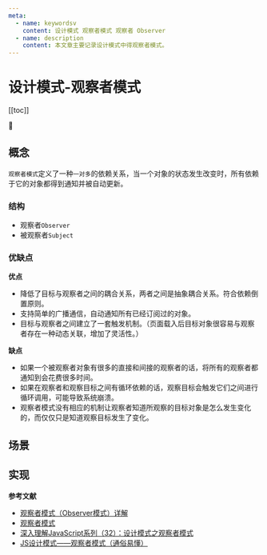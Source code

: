 ```yaml
---
meta:
  - name: keywordsv
    content: 设计模式 观察者模式 观察者 Observer
  - name: description
    content: 本文章主要记录设计模式中得观察者模式。
---
```


# 设计模式-观察者模式

[[toc]]

:horse: 

## 概念

`观察者模式`定义了一种`一对多`的依赖关系，当一个对象的状态发生改变时，所有依赖于它的对象都得到通知并被自动更新。


### 结构

- 观察者`Observer`
- 被观察者`Subject`

### 优缺点

**优点**

- 降低了目标与观察者之间的耦合关系，两者之间是抽象耦合关系。符合依赖倒置原则。
- 支持简单的广播通信，自动通知所有已经订阅过的对象。
- 目标与观察者之间建立了一套触发机制。（页面载入后目标对象很容易与观察者存在一种动态关联，增加了灵活性。）

**缺点**

- 如果一个被观察者对象有很多的直接和间接的观察者的话，将所有的观察者都通知到会花费很多时间。
- 如果在观察者和观察目标之间有循环依赖的话，观察目标会触发它们之间进行循环调用，可能导致系统崩溃。
- 观察者模式没有相应的机制让观察者知道所观察的目标对象是怎么发生变化的，而仅仅只是知道观察目标发生了变化。

## 场景



## 实现


**参考文献**

- [观察者模式（Observer模式）详解](http://c.biancheng.net/view/1390.html)
- [观察者模式](https://www.runoob.com/design-pattern/observer-pattern.html)
- [深入理解JavaScript系列（32）：设计模式之观察者模式](https://www.cnblogs.com/TomXu/archive/2012/03/02/2355128.html)
- [JS设计模式——观察者模式（通俗易懂）](https://www.cnblogs.com/minigrasshopper/p/9134196.html)